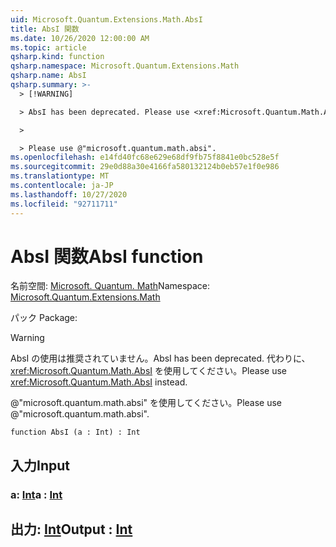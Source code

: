 ```yaml
---
uid: Microsoft.Quantum.Extensions.Math.AbsI
title: AbsI 関数
ms.date: 10/26/2020 12:00:00 AM
ms.topic: article
qsharp.kind: function
qsharp.namespace: Microsoft.Quantum.Extensions.Math
qsharp.name: AbsI
qsharp.summary: >-
  > [!WARNING]

  > AbsI has been deprecated. Please use <xref:Microsoft.Quantum.Math.AbsI> instead.

  >

  > Please use @"microsoft.quantum.math.absi".
ms.openlocfilehash: e14fd40fc68e629e68df9fb75f8841e0bc528e5f
ms.sourcegitcommit: 29e0d88a30e4166fa580132124b0eb57e1f0e986
ms.translationtype: MT
ms.contentlocale: ja-JP
ms.lasthandoff: 10/27/2020
ms.locfileid: "92711711"
---
```

# <a name="absi-function"></a><span data-ttu-id="1ebb3-102">AbsI 関数</span><span class="sxs-lookup"><span data-stu-id="1ebb3-102">AbsI function</span></span>

<span data-ttu-id="1ebb3-103">名前空間: [Microsoft. Quantum. Math](xref:Microsoft.Quantum.Extensions.Math)</span><span class="sxs-lookup"><span data-stu-id="1ebb3-103">Namespace: [Microsoft.Quantum.Extensions.Math](xref:Microsoft.Quantum.Extensions.Math)</span></span>

<span data-ttu-id="1ebb3-104">パック [](https://nuget.org/packages/)</span><span class="sxs-lookup"><span data-stu-id="1ebb3-104">Package: [](https://nuget.org/packages/)</span></span>


> [!WARNING]
> <span data-ttu-id="1ebb3-105">AbsI の使用は推奨されていません。</span><span class="sxs-lookup"><span data-stu-id="1ebb3-105">AbsI has been deprecated.</span></span> <span data-ttu-id="1ebb3-106">代わりに、<xref:Microsoft.Quantum.Math.AbsI> を使用してください。</span><span class="sxs-lookup"><span data-stu-id="1ebb3-106">Please use <xref:Microsoft.Quantum.Math.AbsI> instead.</span></span>
>
> <span data-ttu-id="1ebb3-107">@"microsoft.quantum.math.absi" を使用してください。</span><span class="sxs-lookup"><span data-stu-id="1ebb3-107">Please use @"microsoft.quantum.math.absi".</span></span>



```qsharp
function AbsI (a : Int) : Int
```


## <a name="input"></a><span data-ttu-id="1ebb3-108">入力</span><span class="sxs-lookup"><span data-stu-id="1ebb3-108">Input</span></span>

### <a name="a--int"></a><span data-ttu-id="1ebb3-109">a: [Int](xref:microsoft.quantum.lang-ref.int)</span><span class="sxs-lookup"><span data-stu-id="1ebb3-109">a : [Int](xref:microsoft.quantum.lang-ref.int)</span></span>





## <a name="output--int"></a><span data-ttu-id="1ebb3-110">出力: [Int](xref:microsoft.quantum.lang-ref.int)</span><span class="sxs-lookup"><span data-stu-id="1ebb3-110">Output : [Int](xref:microsoft.quantum.lang-ref.int)</span></span>

